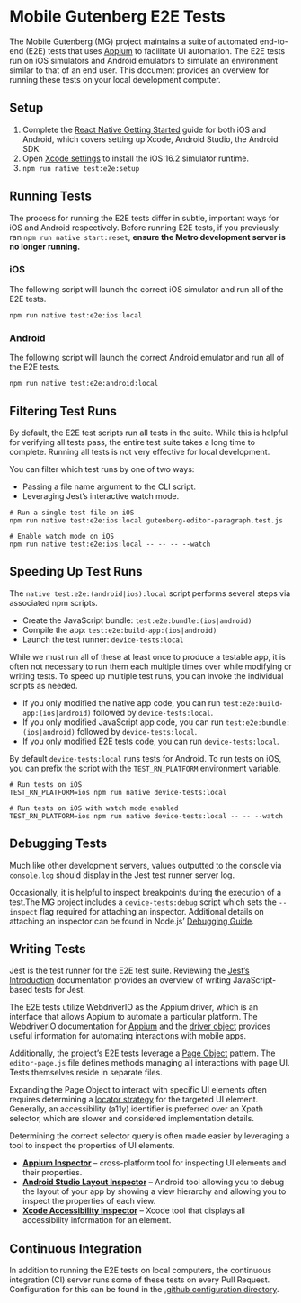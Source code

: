 # Mobile Gutenberg E2E Tests

The Mobile Gutenberg (MG) project maintains a suite of automated end-to-end (E2E) tests that uses [Appium](https://appium.io/docs/en/2.1/) to facilitate UI automation. The E2E tests run on iOS simulators and Android emulators to simulate an environment similar to that of an end user. This document provides an overview for running these tests on your local development computer.

## Setup

1. Complete the [React Native Getting Started](https://reactnative.dev/docs/environment-setup) guide for both iOS and Android, which covers setting up Xcode, Android Studio, the Android SDK.
1. Open [Xcode settings](https://developer.apple.com/documentation/xcode/installing-additional-simulator-runtimes#Install-and-manage-Simulator-runtimes-in-settings) to install the iOS 16.2 simulator runtime.
1. `npm run native test:e2e:setup`

## Running Tests

The process for running the E2E tests differ in subtle, important ways for iOS and Android respectively. Before running E2E tests, if you previously ran `npm run native start:reset`, **ensure the Metro development server is no longer running.**

### iOS

The following script will launch the correct iOS simulator and run all of the E2E tests.

```shell
npm run native test:e2e:ios:local
```

### Android

The following script will launch the correct Android emulator and run all of the E2E tests.

```shell
npm run native test:e2e:android:local
```

## Filtering Test Runs

By default, the E2E test scripts run all tests in the suite. While this is helpful for verifying all tests pass, the entire test suite takes a long time to complete. Running all tests is not very effective for local development.

You can filter which test runs by one of two ways:

-   Passing a file name argument to the CLI script.
-   Leveraging Jest’s interactive watch mode.

```shell
# Run a single test file on iOS
npm run native test:e2e:ios:local gutenberg-editor-paragraph.test.js

# Enable watch mode on iOS
npm run native test:e2e:ios:local -- -- -- --watch
```

## Speeding Up Test Runs

The `native test:e2e:(android|ios):local` script performs several steps via associated npm scripts.

-   Create the JavaScript bundle: `test:e2e:bundle:(ios|android)`
-   Compile the app: `test:e2e:build-app:(ios|android)`
-   Launch the test runner: `device-tests:local`

While we must run all of these at least once to produce a testable app, it is often not necessary to run them each multiple times over while modifying or writing tests. To speed up multiple test runs, you can invoke the individual scripts as needed.

-   If you only modified the native app code, you can run `test:e2e:build-app:(ios|android)` followed by `device-tests:local`.
-   If you only modified JavaScript app code, you can run `test:e2e:bundle:(ios|android)` followed by `device-tests:local`.
-   If you only modified E2E tests code, you can run `device-tests:local`.

By default `device-tests:local` runs tests for Android. To run tests on iOS, you can prefix the script with the `TEST_RN_PLATFORM` environment variable.

```shell
# Run tests on iOS
TEST_RN_PLATFORM=ios npm run native device-tests:local

# Run tests on iOS with watch mode enabled
TEST_RN_PLATFORM=ios npm run native device-tests:local -- -- --watch
```

## Debugging Tests

Much like other development servers, values outputted to the console via `console.log` should display in the Jest test runner server log.

Occasionally, it is helpful to inspect breakpoints during the execution of a test.The MG project includes a `device-tests:debug` script which sets the `--inspect` flag required for attaching an inspector. Additional details on attaching an inspector can be found in Node.js’ [Debugging Guide](https://nodejs.org/en/docs/guides/debugging-getting-started).

## Writing Tests

Jest is the test runner for the E2E test suite. Reviewing the [Jest’s Introduction](https://jestjs.io/docs/getting-started) documentation provides an overview of writing JavaScript-based tests for Jest.

The E2E tests utilize WebdriverIO as the Appium driver, which is an interface that allows Appium to automate a particular platform. The WebdriverIO documentation for [Appium](https://webdriver.io/docs/api/appium/) and the [driver object](https://webdriver.io/docs/api/browser) provides useful information for automating interactions with mobile apps.

Additionally, the project’s E2E tests leverage a [Page Object](https://webdriver.io/docs/pageobjects/) pattern. The `editor-page.js` file defines methods managing all interactions with page UI. Tests themselves reside in separate files.

Expanding the Page Object to interact with specific UI elements often requires determining a [locator strategy](https://saucelabs.com/resources/blog/advanced-locator-strategies) for the targeted UI element. Generally, an accessibility (a11y) identifier is preferred over an Xpath selector, which are slower and considered implementation details.

Determining the correct selector query is often made easier by leveraging a tool to inspect the properties of UI elements.

-   [**Appium Inspector**](https://github.com/appium/appium-inspector#readme) – cross-platform tool for inspecting UI elements and their properties.
-   [**Android Studio Layout Inspector**](https://developer.android.com/studio/debug/layout-inspector) – Android tool allowing you to debug the layout of your app by showing a view hierarchy and allowing you to inspect the properties of each view.
-   [**Xcode Accessibility Inspector**](https://developer.apple.com/documentation/accessibility/integrating_accessibility_into_your_app#4154486) – Xcode tool that displays all accessibility information for an element.

## Continuous Integration

In addition to running the E2E tests on local computers, the continuous integration (CI) server runs some of these tests on every Pull Request. Configuration for this can be found in the [.github configuration directory](/.github/workflows).
